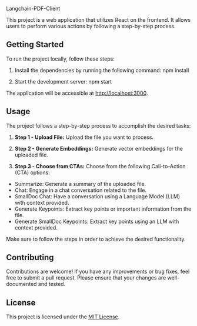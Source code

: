 Langchain-PDF-Client 

This project is a web application that utilizes React on the frontend. It allows users to perform various actions by following a step-by-step process.

## Getting Started

To run the project locally, follow these steps:

1. Install the dependencies by running the following command: npm install

2. Start the development server: npm start


The application will be accessible at [http://localhost:3000](http://localhost:3000).

## Usage

The project follows a step-by-step process to accomplish the desired tasks:

1. **Step 1 - Upload File:** Upload the file you want to process.

2. **Step 2 - Generate Embeddings:** Generate vector embeddings for the uploaded file.

3. **Step 3 - Choose from CTAs:** Choose from the following Call-to-Action (CTA) options:
- Summarize: Generate a summary of the uploaded file.
- Chat: Engage in a chat conversation related to the file.
- SmallDoc Chat: Have a conversation using a Language Model (LLM) with context provided.
- Generate Keypoints: Extract key points or important information from the file.
- Generate SmallDoc Keypoints: Extract key points using an LLM with context provided.

Make sure to follow the steps in order to achieve the desired functionality.

## Contributing

Contributions are welcome! If you have any improvements or bug fixes, feel free to submit a pull request. Please ensure that your changes are well-documented and tested.

## License

This project is licensed under the [MIT License](LICENSE).


